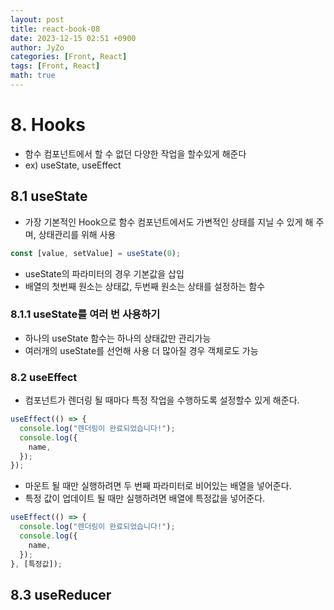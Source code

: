 ```yaml
---
layout: post
title: react-book-08
date: 2023-12-15 02:51 +0900
author: JyZo
categories: [Front, React]
tags: [Front, React]
math: true
---
```


# 8. Hooks

- 함수 컴포넌트에서 할 수 없던 다양한 작업을 할수있게 해준다
- ex) useState, useEffect

## 8.1 useState

- 가장 기본적인 Hook으로 함수 컴포넌트에서도 가변적인 상태를 지닐 수 있게 해 주며, 상태관리를 위해 사용

```javascript
const [value, setValue] = useState(0);
```

- useState의 파라미터의 경우 기본값을 삽입
- 배열의 첫번째 원소는 상태값, 두번째 원소는 상태를 설정하는 함수

### 8.1.1 useState를 여러 번 사용하기

- 하나의 useState 함수는 하나의 상태값만 관리가능
- 여러개의 useState를 선언해 사용 더 많아질 경우 객체로도 가능

### 8.2 useEffect

- 컴포넌트가 렌더링 될 때마다 특정 작업을 수행하도록 설정할수 있게 해준다.

```javascript
useEffect(() => {
  console.log("렌더링이 완료되었습니다!");
  console.log({
    name,
  });
});
```

- 마운트 될 때만 실행하려면 두 번째 파라미터로 비어있는 배열을 넣어준다.
- 특정 값이 업데이트 될 때만 실행하려면 배열에 특정값을 넣어준다.

```javascript
useEffect(() => {
  console.log("렌더링이 완료되었습니다!");
  console.log({
    name,
  });
}, [특정값]);
```

## 8.3 useReducer
